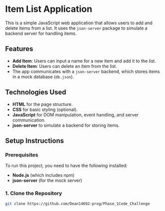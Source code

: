 # Item List Application

This is a simple JavaScript web application that allows users to add and delete items from a list. It uses the `json-server` package to simulate a backend server for handling items.

## Features
- **Add Item**: Users can input a name for a new item and add it to the list.
- **Delete Item**: Users can delete an item from the list.
- The app communicates with a `json-server` backend, which stores items in a mock database (`db.json`).

## Technologies Used
- **HTML** for the page structure.
- **CSS** for basic styling (optional).
- **JavaScript** for DOM manipulation, event handling, and server communication.
- **json-server** to simulate a backend for storing items.

## Setup Instructions

### Prerequisites
To run this project, you need to have the following installed:
- **Node.js** (which includes npm)
- **json-server** (for the mock server)

### 1. Clone the Repository
```bash
git clone https://github.com/Dean14692-prog/Phase_1Code_Challenge

